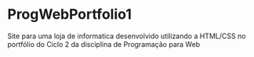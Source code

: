 # ProgWebPortfolio1
Site para uma loja de informatica desenvolvido utilizando a HTML/CSS no portfólio do Ciclo 2 da disciplina de Programação para Web
